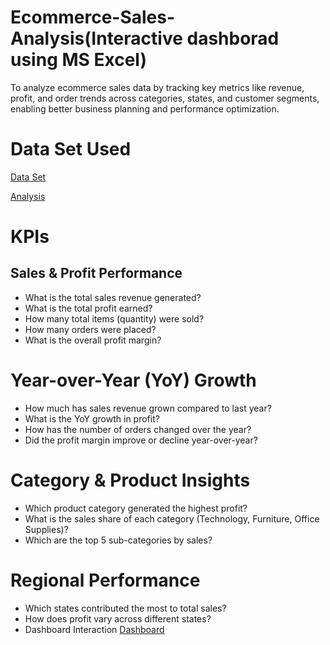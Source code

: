 # Ecommerce-Sales-Analysis(Interactive dashborad using MS Excel)
To analyze ecommerce sales data by tracking key metrics like revenue, profit, and order trends across categories, states, and customer segments, enabling better business planning and performance optimization.
# Data Set Used
<a href="https://github.com/Pushkar2520/Ecommerce-Sales-Analysis/blob/main/Ecommerce%20SalesP%20Data.xlsx">Data Set<a/>

<a href="https://github.com/Pushkar2520/Ecommerce-Sales-Analysis/blob/main/Ecommerce%20Sales%20Analysis.xlsx">Analysis<a/>

# KPIs
## Sales & Profit Performance
- What is the total sales revenue generated?
- What is the total profit earned?
- How many total items (quantity) were sold?
- How many orders were placed?
- What is the overall profit margin?

# Year-over-Year (YoY) Growth
- How much has sales revenue grown compared to last year?
- What is the YoY growth in profit?
- How has the number of orders changed over the year?
- Did the profit margin improve or decline year-over-year?

# Category & Product Insights
- Which product category generated the highest profit?
- What is the sales share of each category (Technology, Furniture, Office Supplies)?
- Which are the top 5 sub-categories by sales?

# Regional Performance
- Which states contributed the most to total sales?
- How does profit vary across different states?
- Dashboard Interaction <a href="https://github.com/Pushkar2520/Ecommerce-Sales-Analysis/blob/main/Ecommerce_Sales%20Dashboard.png">Dashboard<a/>
